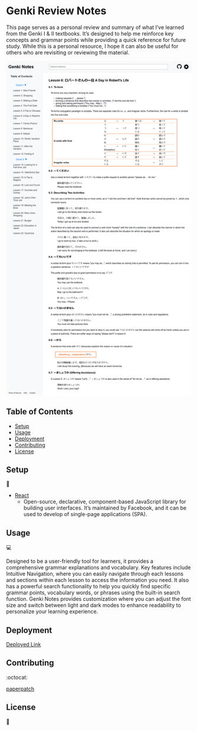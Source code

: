 # Genki Review Notes

This page serves as a personal review and summary of what I’ve learned from the Genki I & II textbooks. It’s designed to help me reinforce key concepts and grammar points while providing a quick reference for future study. While this is a personal resource, I hope it can also be useful for others who are revisiting or reviewing the material.

![Screenshot](./src/assets/images/genki-notes-screenshot.png)

## Table of Contents

* [Setup](#setup)
* [Usage](#usage)
* [Deployment](#deployment)
* [Contributing](#contributing)
* [License](#license)

## Setup
:floppy_disk:

- [React](https://reactjs.org/)
  - Open-source, declarative, component-based JavaScript library for building user interfaces. It’s maintained by Facebook, and it can be used to develop of single-page applications (SPA).

## Usage

:computer:

Designed to be a user-friendly tool for learners, it provides a comprehensive grammar explanations and vocabulary. Key features include Intuitive Navigation, where you can easily navigate through each lessons and sections within each lesson to access the information you need. It also has a powerful search functionality to help you quickly find specific grammar points, vocabulary words, or phrases using the built-in search function. Genki Notes provides customization where you can adjust the font size and switch between light and dark modes to enhance readability to personalize your learning experience.

## Deployment


[Deployed Link](https://paperpatch.github.io/genki_notes/)

## Contributing

:octocat:

[paperpatch](https://github.com/paperpatch) </br>

## License

:receipt:

